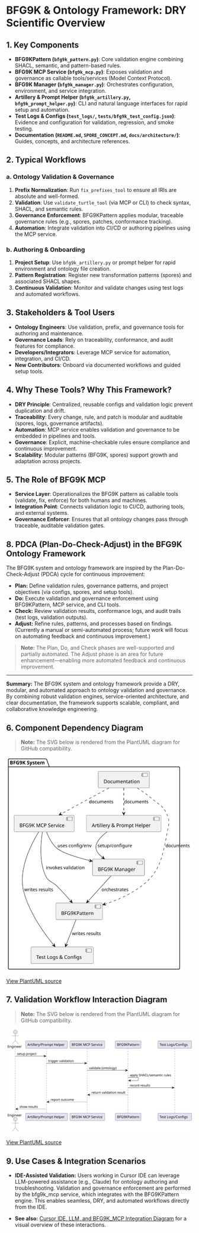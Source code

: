 # BFG9K & Ontology Framework: DRY Scientific Overview

## 1. Key Components

- **BFG9KPattern (`bfg9k_pattern.py`)**: Core validation engine combining SHACL, semantic, and pattern-based rules.
- **BFG9K MCP Service (`bfg9k_mcp.py`)**: Exposes validation and governance as callable tools/services (Model Context Protocol).
- **BFG9K Manager (`bfg9k_manager.py`)**: Orchestrates configuration, environment, and service integration.
- **Artillery & Prompt Helper (`bfg9k_artillery.py`, `bfg9k_prompt_helper.py`)**: CLI and natural language interfaces for rapid setup and automation.
- **Test Logs & Configs (`test_logs/`, `tests/bfg9k_test_config.json`)**: Evidence and configuration for validation, regression, and smoke testing.
- **Documentation (`README.md`, `SPORE_CONCEPT.md`, `docs/architecture/`)**: Guides, concepts, and architecture references.

## 2. Typical Workflows

### a. Ontology Validation & Governance
1. **Prefix Normalization**: Run `fix_prefixes_tool` to ensure all IRIs are absolute and well-formed.
2. **Validation**: Use `validate_turtle_tool` (via MCP or CLI) to check syntax, SHACL, and semantic rules.
3. **Governance Enforcement**: BFG9KPattern applies modular, traceable governance rules (e.g., spores, patches, conformance tracking).
4. **Automation**: Integrate validation into CI/CD or authoring pipelines using the MCP service.

### b. Authoring & Onboarding
1. **Project Setup**: Use `bfg9k_artillery.py` or prompt helper for rapid environment and ontology file creation.
2. **Pattern Registration**: Register new transformation patterns (spores) and associated SHACL shapes.
3. **Continuous Validation**: Monitor and validate changes using test logs and automated workflows.

## 3. Stakeholders & Tool Users
- **Ontology Engineers**: Use validation, prefix, and governance tools for authoring and maintenance.
- **Governance Leads**: Rely on traceability, conformance, and audit features for compliance.
- **Developers/Integrators**: Leverage MCP service for automation, integration, and CI/CD.
- **New Contributors**: Onboard via documented workflows and guided setup tools.

## 4. Why These Tools? Why This Framework?
- **DRY Principle**: Centralized, reusable configs and validation logic prevent duplication and drift.
- **Traceability**: Every change, rule, and patch is modular and auditable (spores, logs, governance artifacts).
- **Automation**: MCP service enables validation and governance to be embedded in pipelines and tools.
- **Governance**: Explicit, machine-checkable rules ensure compliance and continuous improvement.
- **Scalability**: Modular patterns (BFG9K, spores) support growth and adaptation across projects.

## 5. The Role of BFG9K MCP
- **Service Layer**: Operationalizes the BFG9K pattern as callable tools (validate, fix, enforce) for both humans and machines.
- **Integration Point**: Connects validation logic to CI/CD, authoring tools, and external systems.
- **Governance Enforcer**: Ensures that all ontology changes pass through traceable, auditable validation gates.

## 8. PDCA (Plan-Do-Check-Adjust) in the BFG9K Ontology Framework

The BFG9K system and ontology framework are inspired by the Plan-Do-Check-Adjust (PDCA) cycle for continuous improvement:

- **Plan:** Define validation rules, governance patterns, and project objectives (via configs, spores, and setup tools).
- **Do:** Execute validation and governance enforcement using BFG9KPattern, MCP service, and CLI tools.
- **Check:** Review validation results, conformance logs, and audit trails (test logs, validation outputs).
- **Adjust:** Refine rules, patterns, and processes based on findings. (Currently a manual or semi-automated process; future work will focus on automating feedback and continuous improvement.)

> **Note:** The Plan, Do, and Check phases are well-supported and partially automated. The Adjust phase is an area for future enhancement—enabling more automated feedback and continuous improvement.

---

**Summary:**
The BFG9K system and ontology framework provide a DRY, modular, and automated approach to ontology validation and governance. By combining robust validation engines, service-oriented architecture, and clear documentation, the framework supports scalable, compliant, and collaborative knowledge engineering. 

## 6. Component Dependency Diagram

> **Note:** The SVG below is rendered from the PlantUML diagram for GitHub compatibility.

![Component Dependency Diagram](BFG9K_Component_Dependencies.svg)

[View PlantUML source](BFG9K_Component_Dependencies.puml)

## 7. Validation Workflow Interaction Diagram

> **Note:** The SVG below is rendered from the PlantUML diagram for GitHub compatibility.

![Validation Workflow Interaction Diagram](BFG9K_Validation_Workflow.svg)

[View PlantUML source](BFG9K_Validation_Workflow.puml)

## 9. Use Cases & Integration Scenarios

- **IDE-Assisted Validation:** Users working in Cursor IDE can leverage LLM-powered assistance (e.g., Claude) for ontology authoring and troubleshooting. Validation and governance enforcement are performed by the bfg9k_mcp service, which integrates with the BFG9KPattern engine. This enables seamless, DRY, and automated workflows directly from the IDE.

- **See also:** [Cursor IDE, LLM, and BFG9K_MCP Integration Diagram](CURSOR_BFG9K_INTEGRATION.md) for a visual overview of these interactions. 